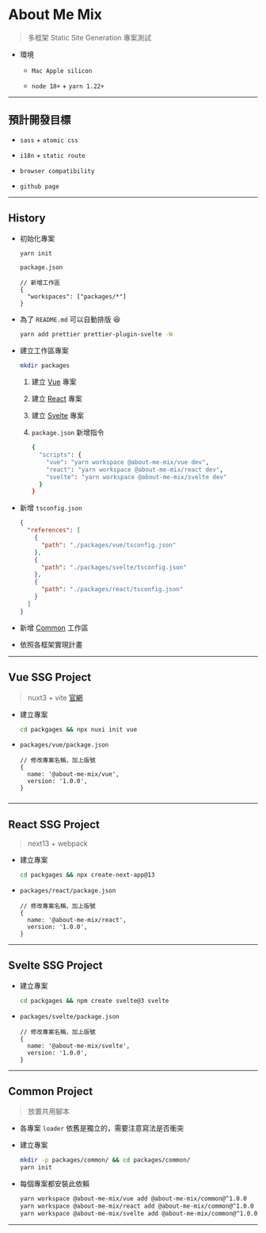 # About Me Mix

> 多框架 Static Site Generation 專案測試

- 環境

  - `Mac Apple silicon`

  - `node 18+` + `yarn 1.22+`

---

## 預計開發目標

- `sass` + `atomic css`

- `i18n` + `static route`

- `browser compatibility`

- `github page`

---

## History

- 初始化專案

  ```sh
  yarn init
  ```

  `package.json`

  ```json5
  // 新增工作區
  {
    "workspaces": ["packages/*"]
  }
  ```

- 為了 `README.md` 可以自動排版 😆

  ```sh
  yarn add prettier prettier-plugin-svelte -W
  ```

- 建立工作區專案

  ```sh
  mkdir packages
  ```

  1. 建立 [Vue](#vue-ssg-project) 專案

  2. 建立 [React](#react-ssg-project) 專案

  3. 建立 [Svelte](#svelte-ssg-project) 專案

  4. `package.json` 新增指令

     ```sh
     {
       "scripts": {
         "vue": "yarn workspace @about-me-mix/vue dev",
         "react": "yarn workspace @about-me-mix/react dev",
         "svelte": "yarn workspace @about-me-mix/svelte dev"
       }
     }
     ```

- 新增 `tsconfig.json`

  ```json
  {
    "references": [
      {
        "path": "./packages/vue/tsconfig.json"
      },
      {
        "path": "./packages/svelte/tsconfig.json"
      },
      {
        "path": "./packages/react/tsconfig.json"
      }
    ]
  }
  ```

- 新增 [Common](#common-project) 工作區

- 依照各框架實現計畫

---

## Vue SSG Project

> nuxt3 + vite [官網](https://nuxt.com/docs/getting-started/installation)

- 建立專案

  ```sh
  cd packgages && npx nuxi init vue
  ```

- `packages/vue/package.json`

  ```json5
  // 修改專案名稱，加上版號
  {
    name: '@about-me-mix/vue',
    version: '1.0.0',
  }
  ```

###

---

## React SSG Project

> next13 + webpack

- 建立專案

  ```sh
  cd packgages && npx create-next-app@13
  ```

- `packages/react/package.json`

  ```json5
  // 修改專案名稱，加上版號
  {
    name: '@about-me-mix/react',
    version: '1.0.0',
  }
  ```

---

## Svelte SSG Project

- 建立專案

  ```sh
  cd packgages && npm create svelte@3 svelte
  ```

- `packages/svelte/package.json`

  ```json5
  // 修改專案名稱，加上版號
  {
    name: '@about-me-mix/svelte',
    version: '1.0.0',
  }
  ```

---

## Common Project

> 放置共用腳本

- 各專案 `loader` 依舊是獨立的，需要注意寫法是否衝突

- 建立專案

  ```sh
  mkdir -p packages/common/ && cd packages/common/
  yarn init
  ```

- 每個專案都安裝此依賴

  ```sh
  yarn workspace @about-me-mix/vue add @about-me-mix/common@^1.0.0
  yarn workspace @about-me-mix/react add @about-me-mix/common@^1.0.0
  yarn workspace @about-me-mix/svelte add @about-me-mix/common@^1.0.0
  ```

---
